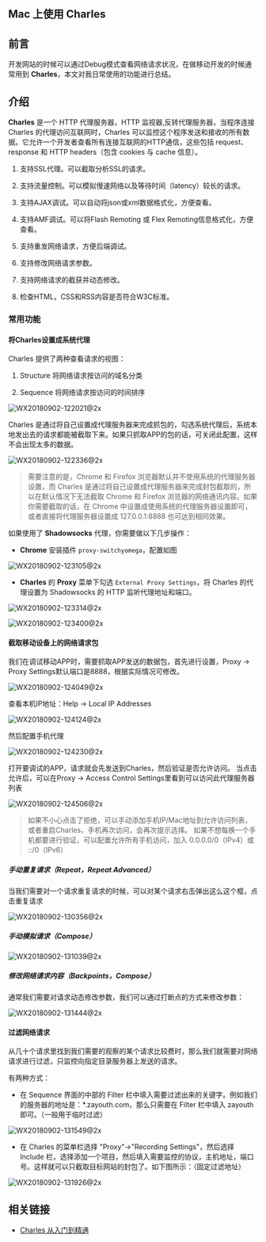 
## Mac 上使用 Charles

## 前言

开发网站的时候可以通过Debug模式查看网络请求状况，在做移动开发的时候通常用到 **Charles**，本文对我日常使用的功能进行总结。

## 介绍

**Charles** 是一个 HTTP 代理服务器，HTTP 监视器,反转代理服务器，当程序连接 Charles 的代理访问互联网时，Charles 可以监控这个程序发送和接收的所有数据。它允许一个开发者查看所有连接互联网的HTTP通信，这些包括 request、 response 和 HTTP headers（包含 cookies 与 cache 信息）。

1. 支持SSL代理。可以截取分析SSL的请求。

2. 支持流量控制。可以模拟慢速网络以及等待时间（latency）较长的请求。

3. 支持AJAX调试。可以自动将json或xml数据格式化，方便查看。

4. 支持AMF调试。可以将Flash Remoting 或 Flex Remoting信息格式化，方便查看。

5. 支持重发网络请求，方便后端调试。

6. 支持修改网络请求参数。

7. 支持网络请求的截获并动态修改。

8. 检查HTML，CSS和RSS内容是否符合W3C标准。

### 常用功能

#### 将Charles设置成系统代理

Charles 提供了两种查看请求的视图：

1. Structure 将网络请求按访问的域名分类

2. Sequence 将网络请求按访问的时间排序

![WX20180902-122021@2x](http://p44bkxib3.bkt.clouddn.com/WX20180902-122021@2x.png)

Charles 是通过将自己设置成代理服务器来完成抓包的，勾选系统代理后，系统本地发出去的请求都能被截取下来。如果只抓取APP的包的话，可关闭此配置，这样不会出现太多的数据。

![WX20180902-122336@2x](http://p44bkxib3.bkt.clouddn.com/WX20180902-122336@2x.png)

> 需要注意的是，Chrome 和 Firefox 浏览器默认并不使用系统的代理服务器设置，而 Charles 是通过将自己设置成代理服务器来完成封包截取的，所以在默认情况下无法截取 Chrome 和 Firefox 浏览器的网络通讯内容。如果你需要截取的话，在 Chrome 中设置成使用系统的代理服务器设置即可，或者直接将代理服务器设置成 127.0.0.1:8888 也可达到相同效果。

如果使用了 **Shadowsocks** 代理，你需要做以下几步操作：

* **Chrome** 安装插件 `proxy-switchyomega`，配置如图

![WX20180902-123105@2x](http://p44bkxib3.bkt.clouddn.com/WX20180902-123105@2x.png)

* **Charles** 的 **Proxy** 菜单下勾选 `External Proxy Settings`，将 Charles 的代理设置为 Shadowsocks 的 HTTP 监听代理地址和端口。

![WX20180902-123314@2x](http://p44bkxib3.bkt.clouddn.com/WX20180902-123314@2x.png)

![WX20180902-123400@2x](http://p44bkxib3.bkt.clouddn.com/WX20180902-123400@2x.png)


#### 截取移动设备上的网络请求包

我们在调试移动APP时，需要抓取APP发送的数据包，首先进行设置，Proxy -> Proxy Settings默认端口是8888，根据实际情况可修改。

![WX20180902-124049@2x](http://p44bkxib3.bkt.clouddn.com/WX20180902-124049@2x.png)

查看本机IP地址：Help -> Local IP Addresses

![WX20180902-124124@2x](http://p44bkxib3.bkt.clouddn.com/WX20180902-124124@2x.png)

然后配置手机代理

![WX20180902-124230@2x](http://p44bkxib3.bkt.clouddn.com/WX20180902-124230@2x.png)


打开要调试的APP，请求就会先发送到Charles，然后验证是否允许访问。
当点击允许后，可以在Proxy -> Access Control Settings里看到可以访问此代理服务器列表

![WX20180902-124506@2x](http://p44bkxib3.bkt.clouddn.com/WX20180902-124506@2x.png)

> 如果不小心点击了拒绝，可以手动添加手机IP/Mac地址到允许访问列表，或者重启Charles，手机再次访问，会再次提示选择。 如果不想每换一个手机都要进行验证，可以配置允许所有手机访问，加入 0.0.0.0/0（IPv4）或 ::/0（IPv6）


##### 手动重复请求（Repeat，Repeat Advanced）

当我们需要对一个请求重复请求的时候，可以对某个请求右击弹出这么这个框，点击重复请求

![WX20180902-130356@2x](http://p44bkxib3.bkt.clouddn.com/WX20180902-130356@2x.png)

##### 手动模拟请求（Compose）

![WX20180902-131039@2x](http://p44bkxib3.bkt.clouddn.com/WX20180902-131039@2x.png)


##### 修改网络请求内容（Backpoints，Compose）

通常我们需要对请求动态修改参数，我们可以通过打断点的方式来修改参数：

![WX20180902-131444@2x](http://p44bkxib3.bkt.clouddn.com/WX20180902-131444@2x.png)


#### 过滤网络请求

从几十个请求里找到我们需要的观察的某个请求比较费时，那么我们就需要对网络请求进行过滤，只监控向指定目录服务器上发送的请求。

有两种方式：

* 在 Sequence 界面的中部的 Filter 栏中填入需要过滤出来的关键字。例如我们的服务器的地址是：*.zayouth.com，那么只需要在 Filter 栏中填入 zayouth 即可。（一般用于临时过滤）

![WX20180902-131549@2x](http://p44bkxib3.bkt.clouddn.com/WX20180902-131549@2x.png)

* 在 Charles 的菜单栏选择 "Proxy"->"Recording Settings"，然后选择 Include 栏，选择添加一个项目，然后填入需要监控的协议，主机地址，端口号。这样就可以只截取目标网站的封包了。如下图所示：（固定过滤地址）

![WX20180902-131926@2x](http://p44bkxib3.bkt.clouddn.com/WX20180902-131926@2x.png)


## 相关链接

* [Charles 从入门到精通](https://blog.devtang.com/2015/11/14/charles-introduction/#%E6%88%AA%E5%8F%96-iPhone-%E4%B8%8A%E7%9A%84%E7%BD%91%E7%BB%9C%E5%B0%81%E5%8C%85)


